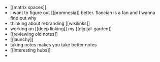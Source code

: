 - [[matrix spaces]]
- I want to figure out [[promnesia]] better. flancian is a fan and I wanna find out why
- thinking about rebranding [[wikilinks]]
- working on [[deep linking]] my [[digital-garden]]
- [[reviewing old notes]]
- [[launchy]]
- taking notes makes you take better notes
- [[interesting hubs]]
- 